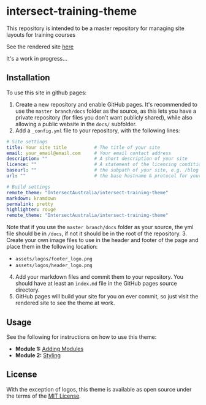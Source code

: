 # intersect-training-theme

This repository is intended to be a master repository for managing site layouts for training courses

See the rendered site [here](https://intersectaustralia.github.io/intersect-training-theme/)

It's a work in progress...


## Installation

To use this site in github pages:
1. Create a new repository and enable GitHub pages. It's recommended to use the `master branch/docs` folder as the source, as this lets you have a private repository (for files you don't want publicly shared), while also allowing a public website in the `docs/` subfolder.
2. Add a `_config.yml` file to your repository, with the following lines:

```yaml
# Site settings
title: Your site title          # The title of your site
email: your_email@email.com     # Your email contact address
description: ""                 # A short description of your site
licence: ""                     # A statement of the licencing conditions of your site
baseurl: ""                     # the subpath of your site, e.g. /blog
url: ""                         # the base hostname & protocol for your site, e.g. http://example.com

# Build settings
remote_theme: "IntersectAustralia/intersect-training-theme"
markdown: kramdown
permalink: pretty
highlighter: rouge
remote_theme: "IntersectAustralia/intersect-training-theme"
```

Note that if you use the `master branch/docs` folder as your source, the yml file should be in `/docs`, if not it should be in the root of the repository.
3. Create your own image files to use in the header and footer of the page and place them in the following location:
  - `assets/logos/footer_logo.png`
  - `assets/logos/header_logo.png`
4. Add your markdown files and commit them to your repository. You should have at least an `index.md` file in the GitHub pages source directory.
5. GitHub pages will build your site for you on ever commit, so just visit the rendered site to see the theme at work.


## Usage

See the following for instructions on how to use this theme:
- **Module 1:** [Adding Modules](http://127.0.0.1:4000/intersect-training-theme/modules/01-adding-modules/)
- **Module 2:** [Styling](http://127.0.0.1:4000/intersect-training-theme/modules/02-styling/)

## License

With the exception of logos, this theme is available as open source under the terms of the [MIT License](https://opensource.org/licenses/MIT).
